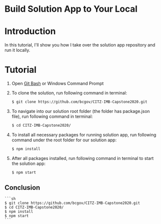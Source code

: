 <!--
 * @Author: your name
 * @Date: 2020-07-27 22:48:48
 * @LastEditTime: 2020-07-27 23:05:12
 * @LastEditors: your name
 * @Description: In User Settings Edit
 * @FilePath: \undefinedc:\Users\Mark\Desktop\BUILD\BUILD.md
--> 
# Build Solution App to Your Local

# Introduction

In this tutorial, I'll show you how I take over the solution app repository and run it locally.

# Tutorial

1. Open [Git Bash](https://gitforwindows.org/) or Windows Command Prompt

2. To clone the solution, run following command in terminal:

    ```sh
    $ git clone https://github.com/bcgov/CITZ-IMB-Capstone2020.git
    ```
3. To navigate into our solution root folder (the folder has package.json file), run following command in terminal:

    ```sh
    $ cd CITZ-IMB-Capstone2020/
    ```

4. To install all necessary packages for running solution app, run following command under the root folder for our solution app:

   ```sh
   $ npm install
   ```

5. After all packages installed, run following command in terminal to start the solution app:

    ```sh
   $ npm start
   ```
## Conclusion

    ```sh
    $ git clone https://github.com/bcgov/CITZ-IMB-Capstone2020.git
    $ cd CITZ-IMB-Capstone2020/
    $ npm install
    $ npm start
    ```
